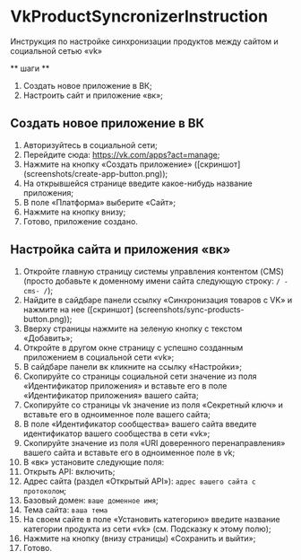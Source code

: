# VkProductSyncronizerInstruction
Инструкция по настройке синхронизации продуктов между сайтом и социальной сетью «vk»

** шаги **
1. Создать новое приложение в ВК;
1. Настроить сайт и приложение «вк»;


## Создать новое приложение в ВК
1. Авторизуйтесь в социальной сети;
1. Перейдите сюда: https://vk.com/apps?act=manage;
1. Нажмите на кнопку «Создать приложение» ([скриншот] (screenshots/create-app-button.png));
1. На открывшейся странице введите какое-нибудь название приложения;
1. В поле «Платформа» выберите «Сайт»;
1. Нажмите на кнопку внизу;
1. Готово, приложение создано.

## Настройка сайта и приложения «вк»
1. Откройте главную страницу системы управления контентом (CMS) (просто добавьте к доменному имени сайта следующую строку: `/ -cms- /`);
1. Найдите в сайдбаре панели ссылку «Синхронизация товаров с VK» и нажмите на нее ([скриншот] (screenshots/sync-products-button.png));
1. Вверху страницы нажмите на зеленую кнопку с текстом «Добавить»;
1. Откройте в другом окне страницу с успешно созданным приложением в социальной сети «vk»;
1. В сайдбаре панели вк кликните на ссылку «Настройки»;
1. Скопируйте со страницы социальной сети значение из поля «Идентификатор приложения» и вставьте его в поле «Идентификатор приложения» вашего сайта;
1. Скопируйте со страницы vk значение из поля «Секретный ключ» и вставьте его в одноименное поле вашего сайта;
1. В поле «Идентификатор сообщества» вашего сайта введите идентификатор вашего сообщества в сети «vk»;
1. Скопируйте значение из поля «URI доверенного перенаправления» вашего сайта и вставьте его в одноименное поле в vk;
1. В «вк» установите следующие поля:
  1. Открыть API: включить;
  1. Адрес сайта (раздел «Открытый API»): `адрес вашего сайта с протоколом`;
  1. Базовый домен: `ваше доменное имя`;
  1. Тема сайта: `ваша тема`
1. На своем сайте в поле «Установить категорию» введите название категории продукта из сети «vk» (см. Подсказку к этому полю);
1. Нажмите на кнопку (внизу страницы) «Сохранить и выйти»;
1. Готово.
